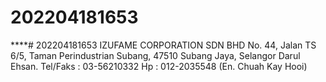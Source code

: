 # 202204181653
****# 202204181653
IZUFAME CORPORATION SDN BHD No. 44, Jalan TS 6/5, Taman Perindustrian Subang, 47510 Subang Jaya, Selangor Darul Ehsan. Tel/Faks : 03-56210332 Hp : 012-2035548 (En. Chuah Kay Hooi)